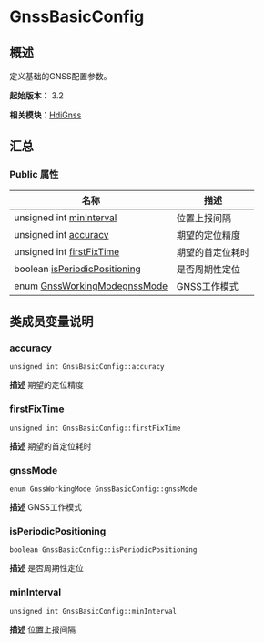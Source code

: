 # GnssBasicConfig


## 概述

定义基础的GNSS配置参数。

**起始版本：** 3.2

**相关模块：**[HdiGnss](_hdi_gnss.md)


## 汇总


### Public 属性

| 名称 | 描述 | 
| -------- | -------- |
| unsigned int [minInterval](#mininterval) | 位置上报间隔  | 
| unsigned int [accuracy](#accuracy) | 期望的定位精度  | 
| unsigned int [firstFixTime](#firstfixtime) | 期望的首定位耗时  | 
| boolean [isPeriodicPositioning](#isperiodicpositioning) | 是否周期性定位  | 
| enum [GnssWorkingMode](_hdi_gnss.md#gnssworkingmode)[gnssMode](#gnssmode) | GNSS工作模式  | 


## 类成员变量说明


### accuracy

```
unsigned int GnssBasicConfig::accuracy
```
**描述**
期望的定位精度


### firstFixTime

```
unsigned int GnssBasicConfig::firstFixTime
```
**描述**
期望的首定位耗时


### gnssMode

```
enum GnssWorkingMode GnssBasicConfig::gnssMode
```
**描述**
GNSS工作模式


### isPeriodicPositioning

```
boolean GnssBasicConfig::isPeriodicPositioning
```
**描述**
是否周期性定位


### minInterval

```
unsigned int GnssBasicConfig::minInterval
```
**描述**
位置上报间隔
